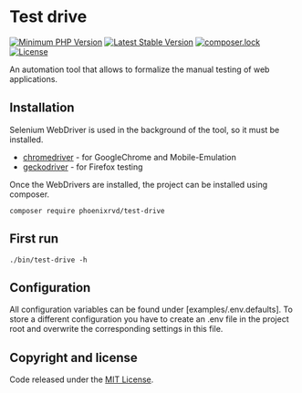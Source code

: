 # Test drive

[![Minimum PHP Version](https://img.shields.io/packagist/php-v/phoenixrvd/test-drive)](https://php.net/)
[![Latest Stable Version](https://poser.pugx.org/phoenixrvd/test-drive/v/stable.svg)](https://packagist.org/packages/phoenixrvd/test-drive)
[![composer.lock](https://poser.pugx.org/phoenixrvd/test-drive/composerlock)](https://packagist.org/packages/phoenixrvd/test-drive)
[![License](https://poser.pugx.org/phoenixrvd/test-drive/license)](https://packagist.org/packages/phoenixrvd/test-drive)

An automation tool that allows to formalize the manual testing of web applications.

## Installation

Selenium WebDriver is used in the background of the tool, so it must be installed.

* [chromedriver](https://chromedriver.chromium.org/home) - for GoogleChrome and Mobile-Emulation
* [geckodriver](https://github.com/mozilla/geckodriver) - for Firefox testing

Once the WebDrivers are installed, the project can be installed using composer.

```shell
composer require phoenixrvd/test-drive
```

## First run

```shell
./bin/test-drive -h
```

## Configuration

All configuration variables can be found under [examples/.env.defaults]. To store a different configuration you have to create an
.env file in the project root and overwrite the corresponding settings in this file.

## Copyright and license

Code released under the [MIT License](LICENSE). 
